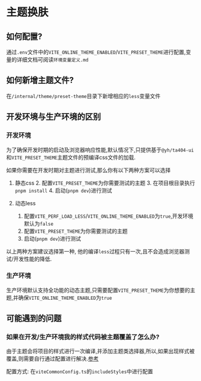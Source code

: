 # 主题换肤

## 如何配置?

通过`.env`文件中的`VITE_ONLINE_THEME_ENABLED`/`VITE_PRESET_THEME`进行配置,变量的详细文档可阅读`环境变量定义.md`

## 如何新增主题文件?

在`/internal/theme/preset-theme`目录下新增相应的`less`变量文件

## 开发环境与生产环境的区别

### 开发环境

为了确保开发时期的启动及浏览器响应性能,默认情况下,只提供基于`@yh/ta404-ui`和`VITE_PRESET_THEME`主题文件的预编译css文件的加载.

如果你需要在开发时期对主题进行测试,那么你有以下两种方案可以选择

1. 静态css
   2. 配置`VITE_PRESET_THEME`为你需要测试的主题
   3. 在项目根目录执行`pnpm install`
   4. 启动(`pnpm dev`)进行测试

2. 动态less
   1. 配置`VITE_PERF_LOAD_LESS`/`VITE_ONLINE_THEME_ENABLED`为`true`,开发环境默认为`false`
   2. 配置`VITE_PRESET_THEME`为你需要测试的主题
   3. 启动(`pnpm dev`)进行测试

以上两种方案建议选择第一种, 他的编译`less`过程只有一次,且不会造成浏览器测试/开发性能的降低.

### 生产环境

生产环境默认支持全功能的动态主题,只需要配置`VITE_PRESET_THEME`为你想要的主题,并确保`VITE_ONLINE_THEME_ENABLED`为`true`

## 可能遇到的问题

### 如果在开发/生产环境我的样式代码被主题覆盖了怎么办?

由于主题会将项目的样式进行一次编译,并添加主题类选择器,所以,如果出现样式被覆盖,则需要自行通过配置进行解决.[参考](https://github.com/GitOfZGT/vite-plugin-theme-preprocessor/blob/master/README.zh.md#multiplescopevarsincludestyles)

配置方式: 在`viteCommonConfig.ts`的`includeStyles`中进行配置
